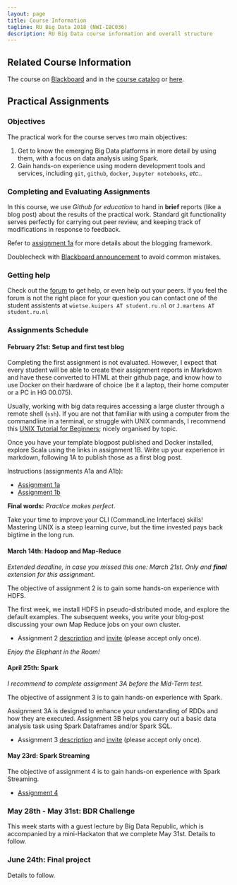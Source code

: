 ```yaml
---
layout: page
title: Course Information
tagline: RU Big Data 2018 (NWI-IBC036)
description: RU Big Data course information and overall structure
---
```


## Related Course Information

The course on
[Blackboard](http://bit.ly/RUBigDataBB-2018)
and in the
[course catalog](https://sis.ru.nl/osiris-student/OnderwijsCatalogusSelect.do?selectie=cursus&cursus=NWI-IBC036&collegejaar=2017)
or [here](http://www.ru.nl/studiegids/science/vm/osirislinks/ibc/nwi-ibc036/).

## Practical Assignments

### Objectives

The practical work for the course serves two main objectives:

1. Get to know the emerging Big Data platforms in more detail by using them, with a focus on data analysis using Spark.
2. Gain hands-on experience using modern development tools and services, including `git`, `github`, `docker`, `Jupyter notebooks`, *etc.*.

### Completing and Evaluating Assignments

In this course, we use *Github for education* to hand in **brief** reports (like a blog post) about the results of the 
practical work. Standard git functionality serves perfectly for carrying out peer review, and keeping track of 
modifications in response to feedback.

Refer to [assignment 1a](assignments/A1a-blogging.html) for more details about the blogging framework.

Doublecheck with [Blackboard announcement](https://blackboard.ru.nl/webapps/blackboard/execute/announcement?method=search&context=mybb&searchSelect=_115038_1) 
to avoid common mistakes.

### Getting help
Check out the [forum](https://github.com/rubigdata/forum-2018) to get help, or even help out your peers.
If you feel the forum is not the right place for your question you can contact one of the student assistents at
`wietse.kuipers AT student.ru.nl` or `J.martens AT student.ru.nl`

### Assignments Schedule

#### February 21st: Setup and first test blog

Completing the first assignment is not evaluated. However, I expect that every student will be able 
to create their assignment reports in Markdown and have these converted to HTML at their github page,
and know how to use Docker on their hardware of choice (be it a laptop, their home computer or
a PC in HG 00.075).

Usually, working with big data requires accessing a large cluster through a remote shell (`ssh`).
If you are not that familiar with using a computer from the commandline in a terminal, or struggle 
with UNIX commands, I recommend this [UNIX Tutorial for Beginners](http://www.ee.surrey.ac.uk/Teaching/Unix/);
nicely organised by topic. 

Once you have your template blogpost published and Docker installed, explore Scala using the links
in assignment 1B. Write up your experience in markdown, following 1A to publish those as a first blog post.

Instructions (assignments A1a and A1b):

* [Assignment 1a](assignments/A1a-blogging.html)
* [Assignment 1b](assignments/A1b-docker.html)

__Final words:__ _Practice makes perfect_.
 
Take your time to improve your CLI (CommandLine Interface) skills! 
Mastering UNIX is a steep learning curve, but the time invested pays back bigtime in the long run.

#### March 14th: Hadoop and Map-Reduce

_Extended deadline, in case you missed this one: March 21st. Only and **final** extension for this assignment._

The objective of assignment 2 is to gain some hands-on experience with HDFS.

The first week, we install HDFS in pseudo-distributed mode, and explore the default examples.
The subsequent weeks, you write your blog-post discussing your own Map Reduce jobs on your own cluster.

* Assignment 2 [description](assignments/A2-mapreduce.html) and [invite](https://classroom.github.com/a/H-Hs6uhw) (please accept only once).

_Enjoy the Elephant in the Room!_

#### April 25th: Spark

_I recommend to complete assignment 3A before the Mid-Term test._

The objective of assignment 3 is to gain hands-on experience with Spark.

Assignment 3A is designed to enhance your understanding of RDDs and how they are executed.
Assignment 3B helps you carry out a basic data analysis task using Spark Dataframes and/or Spark SQL.

* Assignment 3 [description](assignments/A3-spark.html) and [invite](https://classroom.github.com/a/hqXs_57o) (please accept only once).

#### May 23rd: Spark Streaming

The objective of assignment 4 is to gain hands-on experience with Spark Streaming.
* [Assignment 4](assignments/A4-streaming.html)

### May 28th - May 31st: BDR Challenge

This week starts with a guest lecture by Big Data Republic, which is accompanied by a mini-Hackaton that we complete May 31st. Details to follow.

### June 24th: Final project

Details to follow.

